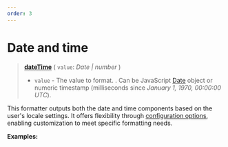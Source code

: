 ```yaml
---
order: 3
---
```


<script setup>
  import DemoValueFormatter from '../../DemoValueFormatter.vue';
  import { demos } from '../preconfigured-formatters';
</script>

# Date and time <Badge type="info" text="@localizer/format" />

> **[dateTime](../../../api/_localizer/format/date/index.md)** ( `value`: _Date | number_ )
>
> - `value` - The value to format. . Can be JavaScript [Date](https://developer.mozilla.org/en-US/docs/Web/JavaScript/Reference/Global_Objects/Date) object or numeric timestamp (milliseconds since _January 1, 1970, 00:00:00 UTC_).

This formatter outputs both the date and time components based on the user's locale settings. It offers flexibility through [configuration options](../../../introduction/configuration.md), enabling customization to meet specific formatting needs.

**Examples:**

<DemoValueFormatter :demo="demos.dateTime"/>
